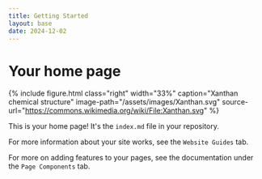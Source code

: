 ```yaml
---
title: Getting Started
layout: base
date: 2024-12-02
---
```



# Your home page

{% include figure.html
  class="right"
  width="33%"
  caption="Xanthan chemical structure"
  image-path="/assets/images/Xanthan.svg"
  source-url="https://commons.wikimedia.org/wiki/File:Xanthan.svg"
%}


This is your home page! It's the `index.md` file in your repository.

For more information about your site works, see the `Website Guides` tab.

For more on adding features to your pages, see the documentation under the `Page Components` tab.